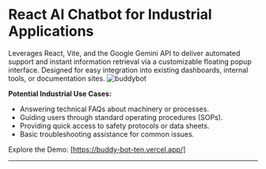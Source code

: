 # React AI Chatbot for Industrial Applications

Leverages React, Vite, and the Google Gemini API to deliver automated support and instant information retrieval via a customizable floating popup interface. Designed for easy integration into existing dashboards, internal tools, or documentation sites.
![buddybot](https://github.com/user-attachments/assets/8becfcdb-dddf-4061-ad11-ae17a93f662a)


**Potential Industrial Use Cases:**

*   Answering technical FAQs about machinery or processes.
*   Guiding users through standard operating procedures (SOPs).
*   Providing quick access to safety protocols or data sheets.
*   Basic troubleshooting assistance for common issues.

Explore the Demo: [https://buddy-bot-ten.vercel.app/]

---
